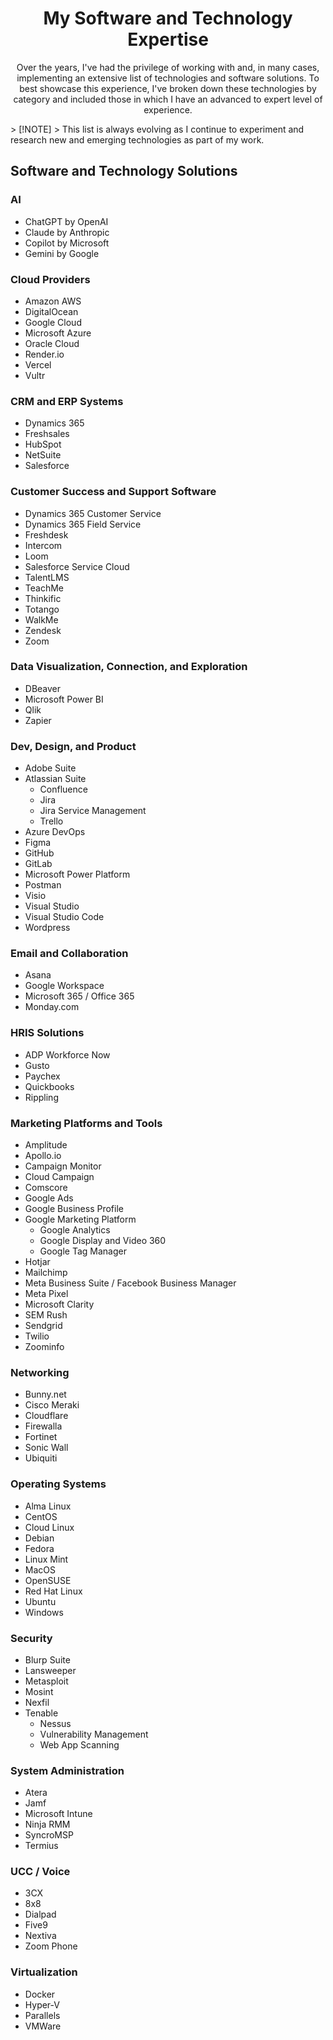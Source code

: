 <!-- markdownlint-disable MD033 -->
<h1 align="center">My Software and Technology Expertise</h1>

<p align="center">
    Over the years, I've had the privilege of working with and, in many cases, implementing an extensive list of technologies and software solutions. To best showcase this experience, I've broken down these technologies by category and included those in which I have an advanced to expert level of experience.
    <br />
</p>
<!-- markdownlint-enable MD033 -->
> [!NOTE]
> This list is always evolving as I continue to experiment and research new and emerging technologies as part of my work.
<br />

## Software and Technology Solutions

### AI

* ChatGPT by OpenAI
* Claude by Anthropic
* Copilot by Microsoft
* Gemini by Google

### Cloud Providers

* Amazon AWS
* DigitalOcean
* Google Cloud
* Microsoft Azure
* Oracle Cloud
* Render.io
* Vercel
* Vultr

### CRM and ERP Systems

* Dynamics 365
* Freshsales
* HubSpot
* NetSuite
* Salesforce

### Customer Success and Support Software

* Dynamics 365 Customer Service
* Dynamics 365 Field Service
* Freshdesk
* Intercom
* Loom
* Salesforce Service Cloud
* TalentLMS
* TeachMe
* Thinkific
* Totango
* WalkMe
* Zendesk
* Zoom

### Data Visualization, Connection, and Exploration

* DBeaver
* Microsoft Power BI
* Qlik
* Zapier


### Dev, Design, and Product

* Adobe Suite
* Atlassian Suite
  * Confluence
  * Jira
  * Jira Service Management
  * Trello
* Azure DevOps
* Figma
* GitHub
* GitLab
* Microsoft Power Platform
* Postman
* Visio
* Visual Studio
* Visual Studio Code
* Wordpress

### Email and Collaboration

* Asana
* Google Workspace
* Microsoft 365 / Office 365
* Monday.com

### HRIS Solutions

* ADP Workforce Now
* Gusto
* Paychex
* Quickbooks
* Rippling

### Marketing Platforms and Tools

* Amplitude
* Apollo.io
* Campaign Monitor
* Cloud Campaign
* Comscore
* Google Ads
* Google Business Profile
* Google Marketing Platform
  * Google Analytics
  * Google Display and Video 360
  * Google Tag Manager
* Hotjar
* Mailchimp
* Meta Business Suite / Facebook Business Manager
* Meta Pixel
* Microsoft Clarity
* SEM Rush
* Sendgrid
* Twilio
* Zoominfo

### Networking

* Bunny.net
* Cisco Meraki
* Cloudflare
* Firewalla
* Fortinet
* Sonic Wall
* Ubiquiti

### Operating Systems

* Alma Linux
* CentOS
* Cloud Linux
* Debian
* Fedora
* Linux Mint
* MacOS
* OpenSUSE
* Red Hat Linux
* Ubuntu
* Windows

### Security

* Blurp Suite
* Lansweeper
* Metasploit
* Mosint
* Nexfil
* Tenable
  * Nessus
  * Vulnerability Management
  * Web App Scanning

### System Administration

* Atera
* Jamf
* Microsoft Intune
* Ninja RMM
* SyncroMSP
* Termius

### UCC / Voice

* 3CX
* 8x8
* Dialpad
* Five9
* Nextiva
* Zoom Phone

### Virtualization

* Docker
* Hyper-V
* Parallels
* VMWare